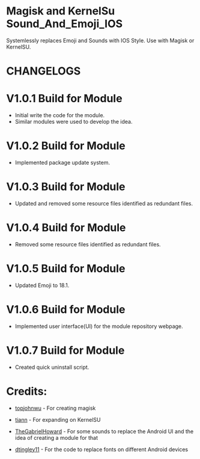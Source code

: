 # Magisk and KernelSu Sound_And_Emoji_IOS

Systemlessly replaces Emoji and Sounds with IOS Style. Use with Magisk or KernelSU.

# CHANGELOGS

# V1.0.1 Build for Module
- Initial write the code for the module.
- Similar modules were used to develop the idea.


# V1.0.2 Build for Module
- Implemented package update system.


# V1.0.3 Build for Module
- Updated and removed some resource files identified as redundant files.


# V1.0.4 Build for Module
- Removed some resource files identified as redundant files.


# V1.0.5 Build for Module
- Updated Emoji to 18.1.


# V1.0.6 Build for Module
- Implemented user interface(UI) for the module repository webpage.


# V1.0.7 Build for Module
- Created quick uninstall script.

# Credits:

- [topjohnwu](https://github.com/topjohnwu) - For creating magisk

- [tiann](https://github.com/tiann) - For expanding on KernelSU

- [TheGabrielHoward](https://github.com/TheGabrielHoward/IOS-sounds/tree/master) - For some sounds to replace the Android UI and the idea of creating a module for that

- [dtingley11](https://github.com/dtingley11/KernelSU-iOS-Emoji) - For the code to replace fonts on different Android devices